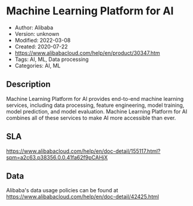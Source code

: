 # Machine Learning Platform for AI

* Author: Alibaba
* Version: unknown
* Modified: 2022-03-08
* Created: 2020-07-22
* <https://www.alibabacloud.com/help/en/product/30347.htm>
* Tags: AI, ML, Data processing
* Categories: AI, ML

## Description

Machine Learning Platform for AI provides end-to-end machine learning services, including data processing, feature engineering, model training, model prediction, and model evaluation. Machine Learning Platform for AI combines all of these services to make AI more accessible than ever.

## SLA

https://www.alibabacloud.com/help/en/doc-detail/155117.html?spm=a2c63.p38356.0.0.41fa62f9pCAHjX

## Data

Alibaba's data usage policies can be found at https://www.alibabacloud.com/help/en/doc-detail/42425.html
